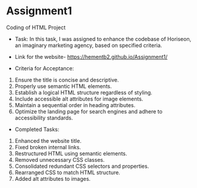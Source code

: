 # Assignment1
Coding of HTML Project

- Task: In this task, I was assigned to enhance the codebase of Horiseon, an imaginary marketing agency, based on specified criteria.

- Link for the website- https://hementb2.github.io/Assignment1/


- Criteria for Acceptance:

1. Ensure the title is concise and descriptive.
2. Properly use semantic HTML elements.
3. Establish a logical HTML structure regardless of styling.
4. Include accessible alt attributes for image elements.
5. Maintain a sequential order in heading attributes.
6. Optimize the landing page for search engines and adhere to accessibility standards.



- Completed Tasks:

1. Enhanced the website title.
2. Fixed broken internal links.
3. Restructured HTML using semantic elements.
4. Removed unnecessary CSS classes.
5. Consolidated redundant CSS selectors and properties.
6. Rearranged CSS to match HTML structure.
7. Added alt attributes to images.

